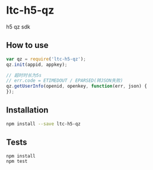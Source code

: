 # ltc-h5-qz
h5 qz sdk

## How to use
```js
var qz = require('ltc-h5-qz');
qz.init(appid, appkey);

// 超时时长为5s
// err.code = ETIMEDOUT / EPARSED(转JSON失败)
qz.getUserInfo(openid, openkey, function(err, json) {
});
```

## Installation
```sh
npm install --save ltc-h5-qz
```

## Tests
```sh
npm install
npm test
```